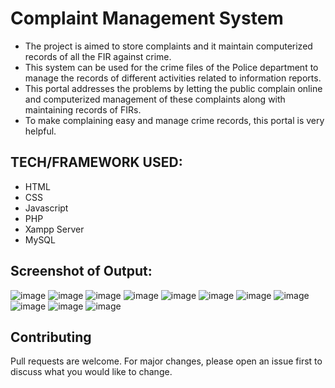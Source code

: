 # Complaint Management System
* The project is aimed to store complaints and it maintain computerized records of all the FIR against crime. 
* This system can be used for the crime files of the Police department to manage the records of different activities related to information reports.
* This portal addresses the problems by letting the public complain online and computerized management of these complaints along with maintaining records of FIRs.
* To make complaining easy and manage crime records, this portal is very helpful.
## TECH/FRAMEWORK USED:
* HTML
* CSS
* Javascript
* PHP
* Xampp Server
* MySQL

## Screenshot of Output:
![image](https://user-images.githubusercontent.com/60505090/108099384-8a2eb480-70aa-11eb-881c-d36f42094ad4.png)
![image](https://user-images.githubusercontent.com/60505090/108099532-be09da00-70aa-11eb-86b4-cad240313b78.png)
![image](https://user-images.githubusercontent.com/60505090/108099636-e4c81080-70aa-11eb-88c5-e5e633ec8b01.png)
![image](https://user-images.githubusercontent.com/60505090/108099693-f5788680-70aa-11eb-89c6-071d2001b95d.png)
![image](https://user-images.githubusercontent.com/60505090/108099875-28bb1580-70ab-11eb-90c4-bb6ad26f39ba.png)
![image](https://user-images.githubusercontent.com/60505090/108099965-4ab49800-70ab-11eb-8411-13c4df26c58d.png)
![image](https://user-images.githubusercontent.com/60505090/108100016-5acc7780-70ab-11eb-8c46-cd6fc81fd65a.png)
![image](https://user-images.githubusercontent.com/60505090/108100235-a848e480-70ab-11eb-9a6d-18ff133a4fdf.png)
![image](https://user-images.githubusercontent.com/60505090/108100320-c1ea2c00-70ab-11eb-901d-56e020dfa578.png)
![image](https://user-images.githubusercontent.com/60505090/108100437-ec3be980-70ab-11eb-967b-c5c37ed810df.png)
![image](https://user-images.githubusercontent.com/60505090/108100505-01187d00-70ac-11eb-814f-b72620873633.png)


## Contributing
Pull requests are welcome. For major changes, please open an issue first to discuss what you would like to change.
